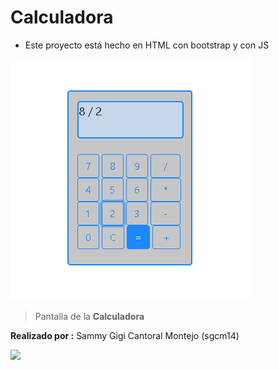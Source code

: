 Calculadora
=============
- Este proyecto está hecho en HTML con bootstrap y con JS

![](https://raw.githubusercontent.com/sgcm14/calculadora/master/doc/calculadora.png)
> Pantalla de la **Calculadora**

**Realizado por :** Sammy Gigi Cantoral Montejo (sgcm14)

![](https://edteam-media.s3.amazonaws.com/users/avatar/16f3b00c-18cf-43f5-af5f-f9692fa3e5f1.jpg)
